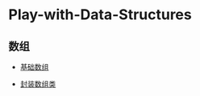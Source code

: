# Play-with-Data-Structures

## 数组

- [基础数组](https://github.com/strivenuby/Play-with-Data-Structures/tree/master/Arrays/JS/01.js)

- [封装数组类](https://github.com/strivenuby/Play-with-Data-Structures/tree/master/Arrays/JS/ArrayCls.js)
